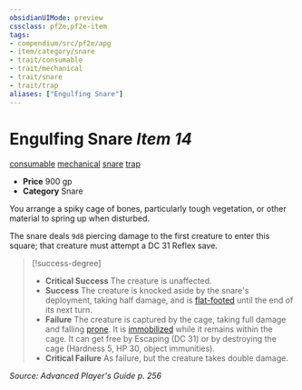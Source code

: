 ```yaml
---
obsidianUIMode: preview
cssclass: pf2e,pf2e-item
tags:
- compendium/src/pf2e/apg
- item/category/snare
- trait/consumable
- trait/mechanical
- trait/snare
- trait/trap
aliases: ["Engulfing Snare"]
---
```

# Engulfing Snare *Item 14*  
[consumable](../../../Rules/traits/consumable.md)  [mechanical](../../../Rules/traits/mechanical.md)  [snare](../../../Rules/traits/snare.md)  [trap](../../../Rules/traits/trap.md)  

- **Price** 900 gp
- **Category** Snare

You arrange a spiky cage of bones, particularly tough vegetation, or other material to spring up when disturbed.

The snare deals `9d8` piercing damage to the first creature to enter this square; that creature must attempt a DC 31 Reflex save.

> [!success-degree] 
> - **Critical Success** The creature is unaffected.
> - **Success** The creature is knocked aside by the snare's deployment, taking half damage, and is [flat-footed](../../../Rules/conditions.md#Flat-footed) until the end of its next turn.
> - **Failure** The creature is captured by the cage, taking full damage and falling [prone](../../../Rules/conditions.md#Prone). It is [immobilized](../../../Rules/conditions.md#Immobilized) while it remains within the cage. It can get free by Escaping (DC 31) or by destroying the cage (Hardness 5, HP 30, object immunities).
> - **Critical Failure** As failure, but the creature takes double damage.

*Source: Advanced Player's Guide p. 256*